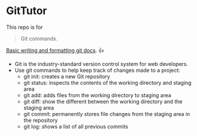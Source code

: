 # GitTutor
This repo is for 
> Git commands.

[Basic writing and formatting git docs](https://help.github.com/articles/basic-writing-and-formatting-syntax/). :+1:

- Git is the industry-standard version control system for web developers.
- Use git commands to help keep track of changes made to a project:
  + git init: creates a new Git repository
  + git status: inspects the contents of the working directory and staging area
  + git add: adds files from the working directory to staging area
  + git diff: show the different between the working directory and the staging area
  + git commit: permanently stores file changes from the staging area in the repository
  + git log: shows a list of all previous commits
